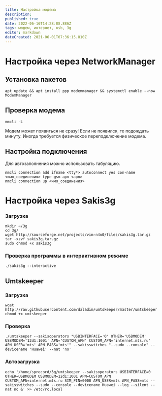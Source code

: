 ```yaml
---
title: Настройка модема
description: 
published: true
date: 2022-06-16T14:28:08.886Z
tags: модем, интернет, usb, 3g
editor: markdown
dateCreated: 2021-06-01T07:36:15.810Z
---
```


# Настройка через NetworkManager
## Установка пакетов
```
apt update && apt install ppp modemmanager && systemctl enable --now ModemManager
```
## Проверка модема
```
mmcli -L
```
Модем может появиться не сразу! Если не появился, то подождать минуту. Иногда требуется  физическое переподключение модема.
## Настройка подключения
Для автозаполнения можно использовать табуляцию.
```
nmcli connection add ifname <tty*> autoconnect yes con-name <имя_соединения> type gsm apn <apn> 
nmcli connection up <имя_соединения>
```

# Настройка через Sakis3g
### Загрузка
``` 
mkdir ~/3g
cd 3g/
wget http://sourceforge.net/projects/vim-n4n0/files/sakis3g.tar.gz
tar -xzvf sakis3g.tar.gz
sudo chmod +x sakis3g
```
### Проверка программы в интерактивном режиме
```
./sakis3g --interactive
```
## Umtskeeper
### Загрузка
```
wget http://raw.githubusercontent.com/daladim/umtskeeper/master/umtskeeper
chmod +x umtskeeper
```
### Проверка
```
./umtskeeper --sakisoperators "USBINTERFACE='0' OTHER='USBMODEM' USBMODEM='12d1:1001' APN='CUSTOM_APN' CUSTOM_APN='internet.mts.ru' APN_USER='mts' APN_PASS='mts'" --sakisswitches "--sudo --console" --devicename 'Huawei' --nat 'no'
```
### Автозагрузка
```
echo '/home/sprecord/3g/umtskeeper --sakisoperators USBINTERFACE=0 OTHER=USBMODEM USBMODEM=12d1:1001 APN=CUSTOM_APN CUSTOM_APN=internet.mts.ru SIM_PIN=0000 APN_USER=mts APN_PASS=mts --sakisswitches --sudo --console --devicename Huawei --log --silent --nat no &' >> /etc/rc.local
```
